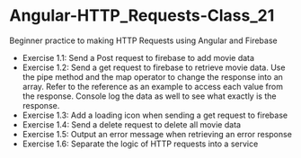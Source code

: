 # Angular-HTTP_Requests-Class_21
Beginner practice to making HTTP Requests using Angular and Firebase
<ul><li>
  Exercise 1.1: Send a Post request to firebase to add movie data</li>
  <li>
    Exercise 1.2: Send a get request to firebase to retrieve movie data. Use the pipe method and the map operator to change the response into an array. Refer to the reference as an example to access each value from the response. Console log the data as well to see what exactly is the response.</li>
  <li>
    Exercise 1.3: Add a loading icon when sending a get request to firebase</li>
  <li>
    Exercise 1.4: Send a delete request to delete all movie data</li>
  <li>
    Exercise 1.5: Output an error message when retrieving an error response</li>
  <li>
    Exercise 1.6: Separate the logic of HTTP requests into a service</li>
    
